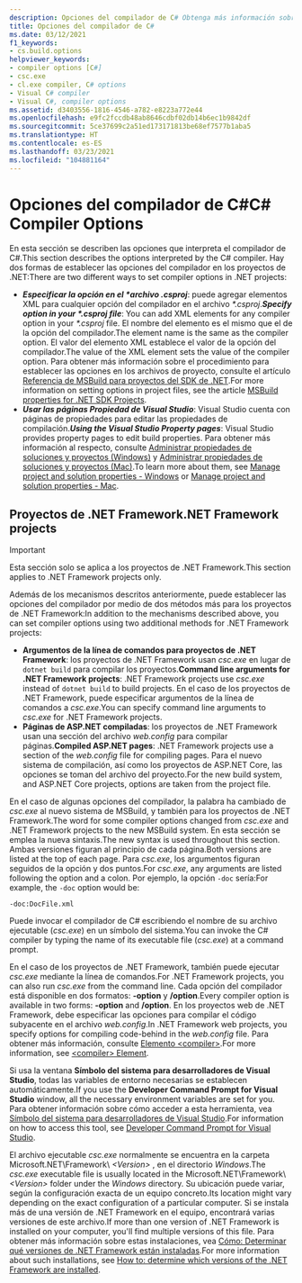 ```yaml
---
description: Opciones del compilador de C# Obtenga más información sobre las opciones que controlan el comportamiento del compilador de C#.
title: Opciones del compilador de C#
ms.date: 03/12/2021
f1_keywords:
- cs.build.options
helpviewer_keywords:
- compiler options [C#]
- csc.exe
- cl.exe compiler, C# options
- Visual C# compiler
- Visual C#, compiler options
ms.assetid: d3403556-1816-4546-a782-e8223a772e44
ms.openlocfilehash: e9fc2fccdb48ab8646cdbf02db14b6ec1b9842df
ms.sourcegitcommit: 5ce37699c2a51ed173171813be68ef7577b1aba5
ms.translationtype: HT
ms.contentlocale: es-ES
ms.lasthandoff: 03/23/2021
ms.locfileid: "104881164"
---
```

# <a name="c-compiler-options"></a><span data-ttu-id="8ba93-104">Opciones del compilador de C#</span><span class="sxs-lookup"><span data-stu-id="8ba93-104">C# Compiler Options</span></span>

<span data-ttu-id="8ba93-105">En esta sección se describen las opciones que interpreta el compilador de C#.</span><span class="sxs-lookup"><span data-stu-id="8ba93-105">This section describes the options interpreted by the C# compiler.</span></span> <span data-ttu-id="8ba93-106">Hay dos formas de establecer las opciones del compilador en los proyectos de .NET:</span><span class="sxs-lookup"><span data-stu-id="8ba93-106">There are two different ways to set compiler options in .NET projects:</span></span>

- <span data-ttu-id="8ba93-107">***Especificar la opción en el \*archivo .csproj***: puede agregar elementos XML para cualquier opción del compilador en el archivo *\*.csproj*.</span><span class="sxs-lookup"><span data-stu-id="8ba93-107">***Specify option in your \*.csproj file***: You can add XML elements for any compiler option in your *\*.csproj* file.</span></span> <span data-ttu-id="8ba93-108">El nombre del elemento es el mismo que el de la opción del compilador.</span><span class="sxs-lookup"><span data-stu-id="8ba93-108">The element name is the same as the compiler option.</span></span> <span data-ttu-id="8ba93-109">El valor del elemento XML establece el valor de la opción del compilador.</span><span class="sxs-lookup"><span data-stu-id="8ba93-109">The value of the XML element sets the value of the compiler option.</span></span> <span data-ttu-id="8ba93-110">Para obtener más información sobre el procedimiento para establecer las opciones en los archivos de proyecto, consulte el artículo [Referencia de MSBuild para proyectos del SDK de .NET](../../../core/project-sdk/msbuild-props.md).</span><span class="sxs-lookup"><span data-stu-id="8ba93-110">For more information on setting options in project files, see the article [MSBuild properties for .NET SDK Projects](../../../core/project-sdk/msbuild-props.md).</span></span>
- <span data-ttu-id="8ba93-111">***Usar las páginas Propiedad de Visual Studio***: Visual Studio cuenta con páginas de propiedades para editar las propiedades de compilación.</span><span class="sxs-lookup"><span data-stu-id="8ba93-111">***Using the Visual Studio Property pages***: Visual Studio provides property pages to edit build properties.</span></span> <span data-ttu-id="8ba93-112">Para obtener más información al respecto, consulte [Administrar propiedades de soluciones y proyectos (Windows)](/visualstudio/ide/managing-project-and-solution-properties#c-visual-basic-and-f-projects) y [Administrar propiedades de soluciones y proyectos (Mac)](/visualstudio/mac/managing-solutions-and-project-properties).</span><span class="sxs-lookup"><span data-stu-id="8ba93-112">To learn more about them, see [Manage project and solution properties - Windows](/visualstudio/ide/managing-project-and-solution-properties#c-visual-basic-and-f-projects) or [Manage project and solution properties - Mac](/visualstudio/mac/managing-solutions-and-project-properties).</span></span>

## <a name="net-framework-projects"></a><span data-ttu-id="8ba93-113">Proyectos de .NET Framework</span><span class="sxs-lookup"><span data-stu-id="8ba93-113">.NET Framework projects</span></span>

> [!IMPORTANT]
> <span data-ttu-id="8ba93-114">Esta sección solo se aplica a los proyectos de .NET Framework.</span><span class="sxs-lookup"><span data-stu-id="8ba93-114">This section applies to .NET Framework projects only.</span></span>

<span data-ttu-id="8ba93-115">Además de los mecanismos descritos anteriormente, puede establecer las opciones del compilador por medio de dos métodos más para los proyectos de .NET Framework:</span><span class="sxs-lookup"><span data-stu-id="8ba93-115">In addition to the mechanisms described above, you can set compiler options using two additional methods for .NET Framework projects:</span></span>

- <span data-ttu-id="8ba93-116">**Argumentos de la línea de comandos para proyectos de .NET Framework**: los proyectos de .NET Framework usan *csc.exe* en lugar de `dotnet build` para compilar los proyectos.</span><span class="sxs-lookup"><span data-stu-id="8ba93-116">**Command line arguments for .NET Framework projects**: .NET Framework projects use *csc.exe* instead of `dotnet build` to build projects.</span></span> <span data-ttu-id="8ba93-117">En el caso de los proyectos de .NET Framework, puede especificar argumentos de la línea de comandos a *csc.exe*.</span><span class="sxs-lookup"><span data-stu-id="8ba93-117">You can specify command line arguments to *csc.exe* for .NET Framework projects.</span></span>
- <span data-ttu-id="8ba93-118">**Páginas de ASP.NET compiladas**: los proyectos de .NET Framework usan una sección del archivo *web.config* para compilar páginas.</span><span class="sxs-lookup"><span data-stu-id="8ba93-118">**Compiled ASP.NET pages**: .NET Framework projects use a section of the *web.config* file for compiling pages.</span></span> <span data-ttu-id="8ba93-119">Para el nuevo sistema de compilación, así como los proyectos de ASP.NET Core, las opciones se toman del archivo del proyecto.</span><span class="sxs-lookup"><span data-stu-id="8ba93-119">For the new build system, and ASP.NET Core projects, options are taken from the project file.</span></span>

<span data-ttu-id="8ba93-120">En el caso de algunas opciones del compilador, la palabra ha cambiado de *csc.exe* al nuevo sistema de MSBuild, y también para los proyectos de .NET Framework.</span><span class="sxs-lookup"><span data-stu-id="8ba93-120">The word for some compiler options changed from *csc.exe* and .NET Framework projects to the new MSBuild system.</span></span> <span data-ttu-id="8ba93-121">En esta sección se emplea la nueva sintaxis.</span><span class="sxs-lookup"><span data-stu-id="8ba93-121">The new syntax is used throughout this section.</span></span> <span data-ttu-id="8ba93-122">Ambas versiones figuran al principio de cada página.</span><span class="sxs-lookup"><span data-stu-id="8ba93-122">Both versions are listed at the top of each page.</span></span> <span data-ttu-id="8ba93-123">Para *csc.exe*, los argumentos figuran seguidos de la opción y dos puntos.</span><span class="sxs-lookup"><span data-stu-id="8ba93-123">For *csc.exe*, any arguments are listed following the option and a colon.</span></span> <span data-ttu-id="8ba93-124">Por ejemplo, la opción `-doc` sería:</span><span class="sxs-lookup"><span data-stu-id="8ba93-124">For example, the `-doc` option would be:</span></span>

```console
-doc:DocFile.xml
```

<span data-ttu-id="8ba93-125">Puede invocar el compilador de C# escribiendo el nombre de su archivo ejecutable (*csc.exe*) en un símbolo del sistema.</span><span class="sxs-lookup"><span data-stu-id="8ba93-125">You can invoke the C# compiler by typing the name of its executable file (*csc.exe*) at a command prompt.</span></span>

<span data-ttu-id="8ba93-126">En el caso de los proyectos de .NET Framework, también puede ejecutar *csc.exe* mediante la línea de comandos.</span><span class="sxs-lookup"><span data-stu-id="8ba93-126">For .NET Framework projects, you can also run *csc.exe* from the command line.</span></span> <span data-ttu-id="8ba93-127">Cada opción del compilador está disponible en dos formatos: **-option** y **/option**.</span><span class="sxs-lookup"><span data-stu-id="8ba93-127">Every compiler option is available in two forms: **-option** and **/option**.</span></span> <span data-ttu-id="8ba93-128">En los proyectos web de .NET Framework, debe especificar las opciones para compilar el código subyacente en el archivo *web.config*.</span><span class="sxs-lookup"><span data-stu-id="8ba93-128">In .NET Framework web projects, you specify options for compiling code-behind in the *web.config* file.</span></span> <span data-ttu-id="8ba93-129">Para obtener más información, consulte [Elemento \<compiler>](../../../framework/configure-apps/file-schema/compiler/compiler-element.md).</span><span class="sxs-lookup"><span data-stu-id="8ba93-129">For more information, see [\<compiler> Element](../../../framework/configure-apps/file-schema/compiler/compiler-element.md).</span></span>

<span data-ttu-id="8ba93-130">Si usa la ventana **Símbolo del sistema para desarrolladores de Visual Studio**, todas las variables de entorno necesarias se establecen automáticamente.</span><span class="sxs-lookup"><span data-stu-id="8ba93-130">If you use the **Developer Command Prompt for Visual Studio** window, all the necessary environment variables are set for you.</span></span> <span data-ttu-id="8ba93-131">Para obtener información sobre cómo acceder a esta herramienta, vea [Símbolo del sistema para desarrolladores de Visual Studio](/visualstudio/ide/reference/command-prompt-powershell).</span><span class="sxs-lookup"><span data-stu-id="8ba93-131">For information on how to access this tool, see [Developer Command Prompt for Visual Studio](/visualstudio/ide/reference/command-prompt-powershell).</span></span>

<span data-ttu-id="8ba93-132">El archivo ejecutable *csc.exe* normalmente se encuentra en la carpeta Microsoft.NET\Framework\\ *\<Version>* , en el directorio *Windows*.</span><span class="sxs-lookup"><span data-stu-id="8ba93-132">The *csc.exe* executable file is usually located in the Microsoft.NET\Framework\\*\<Version>* folder under the *Windows* directory.</span></span> <span data-ttu-id="8ba93-133">Su ubicación puede variar, según la configuración exacta de un equipo concreto.</span><span class="sxs-lookup"><span data-stu-id="8ba93-133">Its location might vary depending on the exact configuration of a particular computer.</span></span> <span data-ttu-id="8ba93-134">Si se instala más de una versión de .NET Framework en el equipo, encontrará varias versiones de este archivo.</span><span class="sxs-lookup"><span data-stu-id="8ba93-134">If more than one version of .NET Framework is installed on your computer, you'll find multiple versions of this file.</span></span> <span data-ttu-id="8ba93-135">Para obtener más información sobre estas instalaciones, vea [Cómo: Determinar qué versiones de .NET Framework están instaladas](../../../framework/migration-guide/how-to-determine-which-versions-are-installed.md).</span><span class="sxs-lookup"><span data-stu-id="8ba93-135">For more information about such installations, see [How to: determine which versions of the .NET Framework are installed](../../../framework/migration-guide/how-to-determine-which-versions-are-installed.md).</span></span>
